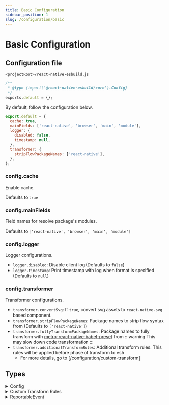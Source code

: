 ```yaml
---
title: Basic Configuration
sidebar_position: 1
slug: /configuration/basic
---
```


# Basic Configuration

## Configuration file

`<projectRoot>/react-native-esbuild.js`

```js
/**
 * @type {import('@react-native-esbuild/core').Config}
 */
exports.default = {};
```

By default, follow the configuration below.

```js
export.default = {
  cache: true,
  mainFields: ['react-native', 'browser', 'main', 'module'],
  logger: {
    disabled: false,
    timestamp: null,
  },
  transformer: {
    stripFlowPackageNames: ['react-native'],
  },
};
```

### config.cache

Enable cache.

Defaults to `true`

### config.mainFields

Field names for resolve package's modules.

Defaults to `['react-native', 'browser', 'main', 'module']`

### config.logger

Logger configurations.

- `logger.disabled`: Disable client log (Defaults to `false`)
- `logger.timestamp`: Print timestamp with log when format is specified (Defaults to `null`)

### config.transformer

Transformer configurations.

- `transformer.convertSvg`: If `true`, convert svg assets to `react-native-svg` based component.
- `transformer.stripFlowPackageNames`: Package names to strip flow syntax from (Defaults to `['react-native']`)
- `transformer.fullyTransformPackageNames`: Package names to fully transform with [metro-react-native-babel-preset](https://github.com/facebook/react-native/tree/main/packages/react-native-babel-preset) from
  :::warning
  This may slow down code transformation
  :::
- `transformer.additionalTransformRules`: Additional transform rules. This rules will be applied before phase of transform to es5
  - For more details, go to [/configuration/custom-transform]

## Types

<details><summary>Config</summary>

```ts
interface Config {
  /**
   * Enable cache.
   *
   * Defaults to `true`
   */
  cache?: boolean;
  /**
   * Field names for resolve package's modules.
   *
   * Defaults to `['react-native', 'browser', 'main', 'module']`
   */
  mainFields?: string[];
  /**
   * Logger configurations
   */
  logger?: {
    /**
     * Disable client log.
     *
     * Defaults to `false`
     */
    disabled?: boolean;
    /**
     * Print timestamp with log when format is specified.
     *
     * Defaults to `null`
     */
    timestamp?: string | null;
  };
  /**
   * Transformer configurations
   */
  transformer?: {
    /**
     * If `true`, convert svg assets to `react-native-svg` based component
     */
    convertSvg?: boolean;
    /**
     * Strip flow syntax.
     *
     * Defaults to `['react-native']`
     */
    stripFlowPackageNames?: string[];
    /**
     * Transform with babel using `metro-react-native-babel-preset` (slow)
     */
    fullyTransformPackageNames?: string[];
    /**
     * Additional transform rules. This rules will be applied before phase of transform to es5.
     */
    additionalTransformRules?: {
      /**
       * Custom Babel rules
       */
      babel?: CustomTransformRuleBase<BabelTransformOptions>[];
      /**
       * Custom Swc rules
       */
      swc?: CustomTransformRuleBase<SwcTransformOptions>[];
    };
  };
  /**
   * Client event receiver
   */
  reporter?: (event: ReportableEvent) => void;
}
```

</details>

<details><summary>Custom Transform Rules</summary>


```ts
interface CustomTransformRuleBase<T> {
  /**
   * Predicator for transform
   */
  test: (path: string, code: string) => boolean;
  /**
   * Transformer options
   */
  options: T | ((path: string, code: string) => T);
}

type BabelTransformRule = CustomTransformRuleBase<BabelTransformOptions>;
type SwcTransformRule = CustomTransformRuleBase<SwcTransformOptions>;
```

</details>

<details><summary>ReportableEvent</summary>

```ts
type ReportableEvent = ClientLogEvent;

interface ClientLogEvent {
  type: 'client_log';
  level:
    | 'trace'
    | 'info'
    | 'warn'
    | 'error'
    | 'log'
    | 'group'
    | 'groupCollapsed'
    | 'groupEnd'
    | 'debug';
  data: unknown[];
  mode: 'BRIDGE' | 'NOBRIDGE';
}
```

</details>
